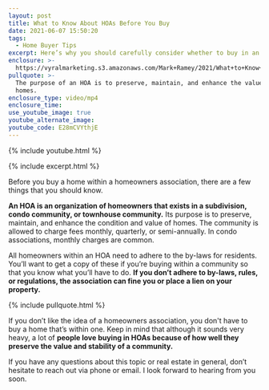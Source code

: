 ```yaml
---
layout: post
title: What to Know About HOAs Before You Buy
date: 2021-06-07 15:50:20
tags:
  - Home Buyer Tips
excerpt: Here’s why you should carefully consider whether to buy in an HOA or not.
enclosure: >-
  https://vyralmarketing.s3.amazonaws.com/Mark+Ramey/2021/What+to+Know+About+HOAs+Before+You+Buy.mp4
pullquote: >-
  The purpose of an HOA is to preserve, maintain, and enhance the value of
  homes.
enclosure_type: video/mp4
enclosure_time:
use_youtube_image: true
youtube_alternate_image:
youtube_code: E28mCVYthjE
---
```

{% include youtube.html %}

{% include excerpt.html %}

Before you buy a home within a homeowners association, there are a few things that you should know.

**An HOA is an organization of homeowners that exists in a subdivision, condo community, or townhouse community.** Its purpose is to preserve, maintain, and enhance the condition and value of homes. The community is allowed to charge fees monthly, quarterly, or semi-annually. In condo associations, monthly charges are common.

All homeowners within an HOA need to adhere to the by-laws for residents. You’ll want to get a copy of these if you’re buying within a community so that you know what you’ll have to do. **If you don’t adhere to by-laws, rules, or regulations, the association can fine you or place a lien on your property.**

{% include pullquote.html %}

If you don’t like the idea of a homeowners association, you don't have to buy a home that’s within one. Keep in mind that although it sounds very heavy, a lot of **people love buying in HOAs because of how well they preserve the value and stability of a community.**

If you have any questions about this topic or real estate in general, don’t hesitate to reach out via phone or email. I look forward to hearing from you soon.
